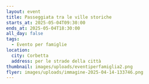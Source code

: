 ```yaml
---
layout: event
title: Passeggiata tra le ville storiche
starts_at: 2025-05-04T09:30:00
ends_at: 2025-05-04T18:30:00
all_day: false
tags:
  - Evento per famiglie
location:
  city: Corbetta
  address: per le strade della città
thumbnail: images/uploads/eventiperfamiglia2.png
flyer: images/uploads/immagine-2025-04-14-133746.png
---
```

